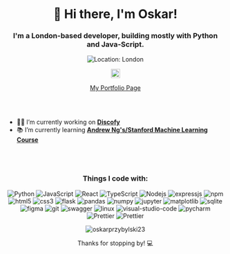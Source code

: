 <h1 align="center">👋 Hi there, I'm Oskar!</h1>
<h3 align="center">I'm a London-based developer, building mostly with Python and Java-Script.</h3>
<p align="center">
  <img src="https://img.shields.io/badge/Lives-London,_UK-74B88D?style=flat-square" alt="Location: London">
</p>
<p align="center">
  <a href="https://linkedin.com/in/oskar-przybylski" target="_blank">
    <img src="https://raw.githubusercontent.com/rahuldkjain/github-profile-readme-generator/master/src/images/icons/Social/linked-in-alt.svg" alt="oskar-przybylski" height="21" />
  </a>
</p>
<p align="center" >
  <a href="https://oskarprzybylski23.github.io/Portfolio-Website/">My Portfolio Page</a>
</p>

<br>
<br>

<ul>
  <li>👷‍♂️ I’m currently working on <a href="https://github.com/oskarprzybylski23/Discogs-Spotify-Playlist-Creator.git" style="font-weight: bold;">Discofy</a></li>
  <li>📚 I’m currently learning <a href="https://www.coursera.org/specializations/machine-learning-introduction" style="font-weight: bold;">Andrew Ng's/Stanford Machine Learning Course</a></li>
</ul>

<br>
<br>

<h3 align="center">Things I code with:</h3>
<p align="center">
  <img alt="Python" src="https://img.shields.io/badge/-Python-4E7A7C?style=flat-square&logo=python&logoColor=white" />
  <img alt="JavaScript" src="https://img.shields.io/badge/-JavaScript-3C7A9E?style=flat-square&logo=javascript&logoColor=white" />
  <img alt="React" src="https://img.shields.io/badge/-React-45b8d8?style=flat-square&logo=react&logoColor=white" />
  <img alt="TypeScript" src="https://img.shields.io/badge/-TypeScript-007ACC?style=flat-square&logo=typescript&logoColor=white" />
  <img alt="Nodejs" src="https://img.shields.io/badge/-Node.js-4E7A7C?style=flat-square&logo=Node.js&logoColor=white" />
  <img alt="expressjs" src="https://img.shields.io/badge/-Express.js-48B7BD?style=flat-square&logo=express&logoColor=white" />
  <img alt="npm" src="https://img.shields.io/badge/-NPM-5EBFF7?style=flat-square&logo=npm&logoColor=white" />
  <img alt="html5" src="https://img.shields.io/badge/-HTML5-749FB8?style=flat-square&logo=html5&logoColor=white" />
  <img alt="css3" src="https://img.shields.io/badge/-CSS3-3A5645?style=flat-square&logo=css3&logoColor=white" />
  <img alt="flask" src="https://img.shields.io/badge/-Flask-74B876?style=flat-square&logo=flask&logoColor=white" />
  <img alt="pandas" src="https://img.shields.io/badge/-Pandas-74B4B8?style=flat-square&logo=pandas&logoColor=white" />
  <img alt="numpy" src="https://img.shields.io/badge/-Numpy-69786F?style=flat-square&logo=numpy&logoColor=white" />
  <img alt="jupyter" src="https://img.shields.io/badge/-Jupyter-74B88D?style=flat-square&logo=jupyter&logoColor=white" />
  <img alt="matplotlib" src="https://img.shields.io/badge/-Matplotlib-749FB8?style=flat-square&logo=matplotlib&logoColor=white" />
  <img alt="sqlite" src="https://img.shields.io/badge/-SQLite-839584?style=flat-square&logo=sqlite&logoColor=white" />
  <img alt="figma" src="https://img.shields.io/badge/-Figma-26382D?style=flat-square&logo=figma&logoColor=white" />
  <img alt="git" src="https://img.shields.io/badge/-Git-69786A?style=flat-square&logo=git&logoColor=white" />
  <img alt="swagger" src="https://img.shields.io/badge/-Swagger-697778?style=flat-square&logo=Swagger&logoColor=white" />
  <img alt="linux" src="https://img.shields.io/badge/-Linux-26382D?style=flat-square&logo=linux&logoColor=white" />
  <img alt="visual-studio-code" src="https://img.shields.io/badge/-Visual%20Studio%20Code-90A278?style=flat-square&logo=visual-studio-code&logoColor=white" />
  <img alt="pycharm" src="https://img.shields.io/badge/-PyCharm-43853d?style=flat-square&logo=pycharm&logoColor=white" />
  <img alt="Prettier" src="https://img.shields.io/badge/-Prettier-BFC073?style=flat-square&logo=prettier&logoColor=white" />
  <img alt="Prettier" src="https://img.shields.io/badge/-Cypress-BF9271?style=flat-square&logo=cypress&logoColor=white" />
  
</p>

<p align="center">
  <img src="https://github-readme-stats.vercel.app/api/top-langs?username=oskarprzybylski23&show_icons=true&theme=gotham&locale=en&layout=donut" alt="oskarprzybylski23" />
</p>

<p align="center">Thanks for stopping by! 💻 </p>

